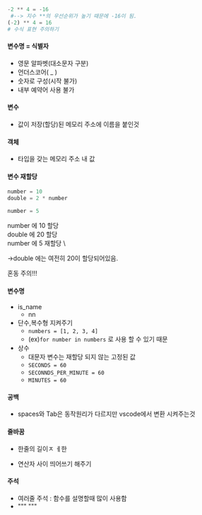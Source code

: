 ```python
-2 ** 4 = -16 
 #--> 지수 **의 우선순위가 높기 때문에 -16이 됨.
(-2) ** 4 = 16
# 수식 표현 주의하기
```

#### 변수명 = 식별자
- 영문 알파벳(대소문자 구분) 
- 언더스코어( _ ) 
- 숫자로 구성(시작 불가)
- 내부 예약어 사용 불가

#### 변수 
- 값이 저장(할당)된 메모리 주소에 이름을 붙인것

#### 객체 
- 타입을 갖는 메모리 주소 내 값

#### 변수 재할당

```python
number = 10
double = 2 * number 

number = 5
```
number 에 10 할당 \
double 에 20 할당 \
number 에 5 재할당 \

->double 에는 여전히 20이 할당되어있음.

혼동 주의!!!


#### 변수명

- is_name
  - nn
- 단수,복수형 지켜주기
  - `numbers = [1, 2, 3, 4]`
  - (ex)`for number in numbers` 로 사용 할 수 있기 때문
- 상수
  - 대문자 변수는 재할당 되지 않는 고정된 값 
  - `SECONDS = 60`
  - `SECONNDS_PER_MINUTE = 60`
  - `MINUTES = 60`

#### 공백
- spaces와 Tab은 동작원리가 다르지만 vscode에서 변환 시켜주는것

#### 줄바꿈
- 한줄의 길이ㅈ ㅔ한


- 연산자 사이 띄어쓰기 해주기


#### 주석
- 여러줄 주석 : 함수를 설명할때 많이 사용함 
-  """
    """